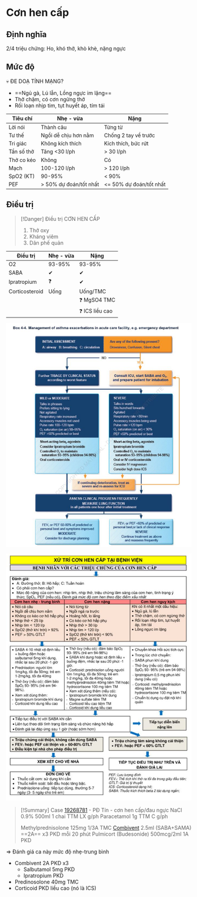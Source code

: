 # Cơn hen cấp
## Định nghĩa
2/4 triệu chứng: Ho, khó thở, khò khè, nặng ngực
## Mức độ

💀 ĐE DOẠ TÍNH MẠNG?
- ==Ngủ gà, Lú lẫn, Lồng ngực im lặng==
- Thở chậm, có cơn ngừng thở
- Rối loạn nhịp tim, tụt huyết áp, tím tái

| Tiêu chí   | Nhẹ - vừa               | Nặng                    |
| ---------- | ----------------------- | ----------------------- |
| Lời nói    | Thành câu               | Từng từ                 |
| Tư thế     | Ngồi dễ chịu hơn nằm    | Chống 2 tay về trước    |
| Tri giác   | Không kích thích        | Kích thích, bức rứt     |
| Tần số thở | Tăng <30 l/ph           | \> 30 l/ph              |
| Thở co kéo | Không                   | Có                      |
| Mạch       | 100-120 l/ph            | \> 120 l/ph             |
| SpO2 (KT)  | 90-95%                  | < 90%                   |
| PEF        | \> 50% dự đoán/tốt nhất | <= 50% dự đoán/tốt nhất |
## Điều trị

> [!Danger] Điều trị CƠN HEN CẤP
> 1. Thở oxy
> 2. Kháng viêm
> 3. Dãn phế quản


| Điều trị       | Nhẹ - vừa | Nặng           |
| -------------- | --------- | -------------- |
| O2             | 93-95%    | 93-95%         |
| SABA           | ✔         | ✔              |
| Ipratropium    | ❓         | ✔              |
| Corticosteroid | Uống      | Uống/TMC       |
|                |           | ❓ MgSO4 TMC    |
|                |           | ❓ ICS liều cao |




![Cơn hen cấp (cấp cứu).jpeg](../200%20FILES/201%20Image/image/C%C6%A1n%20hen%20c%E1%BA%A5p%20(c%E1%BA%A5p%20c%E1%BB%A9u).jpeg)

![Cơn hen cấp-1710775065692.jpeg](../200%20FILES/201%20Image/image/C%C6%A1n%20hen%20c%E1%BA%A5p-1710775065692.jpeg)
> [!Summary] Case [19268781](19268781.md) - PĐ Tín - cơn hen cấp/đau ngực
> NaCl 0.9% 500ml 1 chai TTM LX g/ph
> Paracetamol 1g TTM C g/ph
> 
> Methylprednisolone 125mg 1/3A TMC
> [Combivent](./Combivent.md) 2.5ml (SABA+SAMA) ==2A== x3 PKD mỗi 20 phút
> Pulmicort (Budesonide) 500mcg/2ml 1A PKD

=> Đánh giá ca này mức độ nhẹ-trung bình
- Combivent 2A PKD x3
	- Salbutamol 5mg PKD
	- Ipratropium PKD
- Predinosolone 40mg TMC
- Corticoid PKD liều cao (nó là ICS)